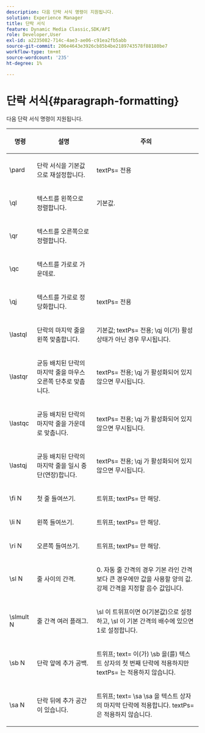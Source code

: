 ```yaml
---
description: 다음 단락 서식 명령이 지원됩니다.
solution: Experience Manager
title: 단락 서식
feature: Dynamic Media Classic,SDK/API
role: Developer,User
exl-id: a2235082-714c-4ae3-ae06-c91ea2fb5abb
source-git-commit: 206e4643e3926cb85b4be2189743578f88180be7
workflow-type: tm+mt
source-wordcount: '235'
ht-degree: 1%

---
```


# 단락 서식{#paragraph-formatting}

다음 단락 서식 명령이 지원됩니다.

<table id="table_5DD044E1C0614A29A2413557DF57197D"> 
 <thead> 
  <tr> 
   <th class="entry"> <p>명령 </p> </th> 
   <th class="entry"> <p>설명 </p> </th> 
   <th class="entry"> <p>주의 </p> </th> 
  </tr> 
 </thead>
 <tbody> 
  <tr> 
   <td> <span class="codeph"> \pard  </span> </td> 
   <td> <p>단락 서식을 기본값으로 재설정합니다. </p> </td> 
   <td> <p> <span class="codeph"> textPs=  </span> 전용 </p> </td> 
  </tr> 
  <tr> 
   <td> <span class="codeph"> \ql  </span> </td> 
   <td> <p>텍스트를 왼쪽으로 정렬합니다. </p> </td> 
   <td> <p>기본값. </p> </td> 
  </tr> 
  <tr> 
   <td> <span class="codeph"> \qr  </span> </td> 
   <td> <p>텍스트를 오른쪽으로 정렬합니다. </p> </td> 
   <td> <p> </p> </td> 
  </tr> 
  <tr> 
   <td> <span class="codeph"> \qc  </span> </td> 
   <td> <p>텍스트를 가로로 가운데로. </p> </td> 
   <td> <p> </p> </td> 
  </tr> 
  <tr> 
   <td> <span class="codeph"> \qj  </span> </td> 
   <td> <p>텍스트를 가로로 정당화합니다. </p> </td> 
   <td> <p> <span class="codeph"> textPs=  </span> 전용 </p> </td> 
  </tr> 
  <tr> 
   <td> <span class="codeph"> \lastql  </span> </td> 
   <td> <p>단락의 마지막 줄을 왼쪽 맞춤합니다. </p> </td> 
   <td> <p>기본값; <span class="codeph"> textPs= </span> 전용; <span class="codeph"> \qj </span>이(가) 활성 상태가 아닌 경우 무시됩니다. </p> </td> 
  </tr> 
  <tr> 
   <td> <span class="codeph"> \lastqr  </span> </td> 
   <td> <p>균등 배치된 단락의 마지막 줄을 마우스 오른쪽 단추로 맞춥니다. </p> </td> 
   <td> <p> <span class="codeph"> textPs=  </span> 전용; \qj <span class="codeph"> 가  </span> 활성화되어 있지 않으면 무시됩니다. </p> </td> 
  </tr> 
  <tr> 
   <td> <span class="codeph"> \lastqc  </span> </td> 
   <td> <p>균등 배치된 단락의 마지막 줄을 가운데로 맞춥니다. </p> </td> 
   <td> <p> <span class="codeph"> textPs=  </span> 전용; \qj <span class="codeph"> 가  </span>활성화되어 있지 않으면 무시됩니다. </p> </td> 
  </tr> 
  <tr> 
   <td> <span class="codeph"> \lastqj  </span> </td> 
   <td> <p>균등 배치된 단락의 마지막 줄을 일시 중단(연장)합니다. </p> </td> 
   <td> <p> <span class="codeph"> textPs=  </span> 전용; \qj <span class="codeph"> 가  </span>활성화되어 있지 않으면 무시됩니다. </p> </td> 
  </tr> 
  <tr> 
   <td> <span class="codeph"> \fi  <span class="varname"> N  </span> </span> </td> 
   <td> <p>첫 줄 들여쓰기. </p> </td> 
   <td> <p>트위프; <span class="codeph"> textPs= </span>만 해당. </p> </td> 
  </tr> 
  <tr> 
   <td> <span class="codeph"> \li  <span class="varname"> N  </span> </span> </td> 
   <td> <p>왼쪽 들여쓰기. </p> </td> 
   <td> <p>트위프; <span class="codeph"> textPs= </span>만 해당. </p> </td> 
  </tr> 
  <tr> 
   <td> <span class="codeph"> \ri  <span class="varname"> N  </span> </span> </td> 
   <td> <p>오른쪽 들여쓰기. </p> </td> 
   <td> <p>트위프; <span class="codeph"> textPs= </span>만 해당. </p> </td> 
  </tr> 
  <tr> 
   <td> <span class="codeph"> \sl  <span class="varname"> N  </span> </span> </td> 
   <td> <p>줄 사이의 간격. </p> </td> 
   <td> <p>0. 자동 줄 간격의 경우 기본 라인 간격보다 큰 경우에만 값을 사용할 양의 값. 강제 간격을 지정할 음수 값입니다. </p> </td> 
  </tr> 
  <tr> 
   <td> <span class="codeph"> \slmult  <span class="varname"> N  </span> </span> </td> 
   <td> <p>줄 간격 여러 플래그. </p> </td> 
   <td> <p><span class="codeph"> \sl </span>이 트위프이면 0(기본값)으로 설정하고, <span class="codeph"> \sl </span>이 기본 간격의 배수에 있으면 1로 설정합니다. </p> </td> 
  </tr> 
  <tr> 
   <td> <span class="codeph"> \sb  <span class="varname"> N  </span> </span> </td> 
   <td> <p>단락 앞에 추가 공백. </p> </td> 
   <td> <p>트위프; <span class="codeph"> text= </span>이(가) <span class="codeph"> \sb </span>을(를) 텍스트 상자의 첫 번째 단락에 적용하지만 <span class="codeph"> textPs= </span>는 적용하지 않습니다. </p> </td> 
  </tr> 
  <tr> 
   <td> <span class="codeph"> \sa  <span class="varname"> N  </span> </span> </td> 
   <td> <p>단락 뒤에 추가 공간이 있습니다. </p> </td> 
   <td> <p>트위프; <span class="codeph"> text= </span> \sa <span class="codeph"> \sa </span>을 텍스트 상자의 마지막 단락에 적용합니다. <span class="codeph"> textPs= </span>은 적용하지 않습니다. </p> </td> 
  </tr> 
 </tbody> 
</table>
